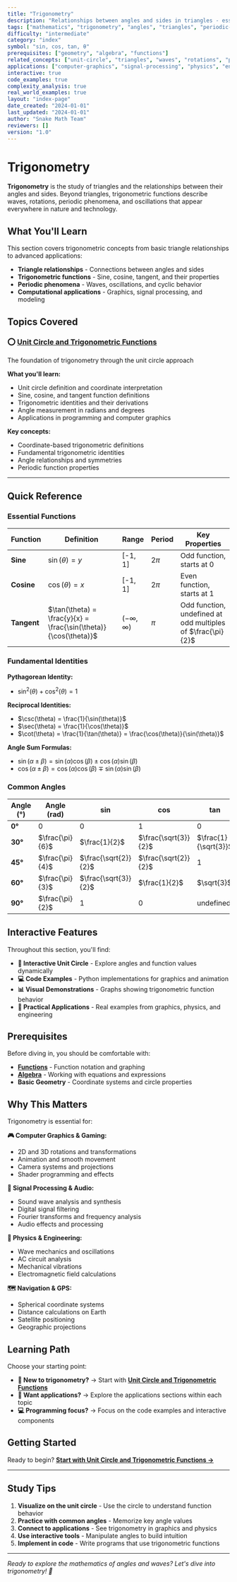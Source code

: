 ```yaml
---
title: "Trigonometry"
description: "Relationships between angles and sides in triangles - essential for waves, rotations, and periodic phenomena"
tags: ["mathematics", "trigonometry", "angles", "triangles", "periodic-functions"]
difficulty: "intermediate"
category: "index"
symbol: "sin, cos, tan, θ"
prerequisites: ["geometry", "algebra", "functions"]
related_concepts: ["unit-circle", "triangles", "waves", "rotations", "periodic-functions"]
applications: ["computer-graphics", "signal-processing", "physics", "engineering"]
interactive: true
code_examples: true
complexity_analysis: true
real_world_examples: true
layout: "index-page"
date_created: "2024-01-01"
last_updated: "2024-01-01"
author: "Snake Math Team"
reviewers: []
version: "1.0"
---
```


# Trigonometry

**Trigonometry** is the study of triangles and the relationships between their angles and sides. Beyond triangles, trigonometric functions describe waves, rotations, periodic phenomena, and oscillations that appear everywhere in nature and technology.

## What You'll Learn

This section covers trigonometric concepts from basic triangle relationships to advanced applications:

- **Triangle relationships** - Connections between angles and sides
- **Trigonometric functions** - Sine, cosine, tangent, and their properties
- **Periodic phenomena** - Waves, oscillations, and cyclic behavior
- **Computational applications** - Graphics, signal processing, and modeling

## Topics Covered

### ⭕ **[Unit Circle and Trigonometric Functions](./unit-circle/)**
The foundation of trigonometry through the unit circle approach

**What you'll learn:**
- Unit circle definition and coordinate interpretation
- Sine, cosine, and tangent function definitions
- Trigonometric identities and their derivations
- Angle measurement in radians and degrees
- Applications in programming and computer graphics

**Key concepts:**
- Coordinate-based trigonometric definitions
- Fundamental trigonometric identities
- Angle relationships and symmetries
- Periodic function properties

---

## Quick Reference

### Essential Functions

| Function | Definition | Range | Period | Key Properties |
|----------|------------|-------|--------|----------------|
| **Sine** | $\sin(\theta) = y$ | [-1, 1] | $2\pi$ | Odd function, starts at 0 |
| **Cosine** | $\cos(\theta) = x$ | [-1, 1] | $2\pi$ | Even function, starts at 1 |
| **Tangent** | $\tan(\theta) = \frac{y}{x} = \frac{\sin(\theta)}{\cos(\theta)}$ | $(-\infty, \infty)$ | $\pi$ | Odd function, undefined at odd multiples of $\frac{\pi}{2}$ |

### Fundamental Identities

**Pythagorean Identity:**
- $\sin^2(\theta) + \cos^2(\theta) = 1$

**Reciprocal Identities:**
- $\csc(\theta) = \frac{1}{\sin(\theta)}$
- $\sec(\theta) = \frac{1}{\cos(\theta)}$
- $\cot(\theta) = \frac{1}{\tan(\theta)} = \frac{\cos(\theta)}{\sin(\theta)}$

**Angle Sum Formulas:**
- $\sin(\alpha \pm \beta) = \sin(\alpha)\cos(\beta) \pm \cos(\alpha)\sin(\beta)$
- $\cos(\alpha \pm \beta) = \cos(\alpha)\cos(\beta) \mp \sin(\alpha)\sin(\beta)$

### Common Angles

| Angle (°) | Angle (rad) | sin | cos | tan |
|-----------|-------------|-----|-----|-----|
| **0°** | 0 | 0 | 1 | 0 |
| **30°** | $\frac{\pi}{6}$ | $\frac{1}{2}$ | $\frac{\sqrt{3}}{2}$ | $\frac{1}{\sqrt{3}}$ |
| **45°** | $\frac{\pi}{4}$ | $\frac{\sqrt{2}}{2}$ | $\frac{\sqrt{2}}{2}$ | 1 |
| **60°** | $\frac{\pi}{3}$ | $\frac{\sqrt{3}}{2}$ | $\frac{1}{2}$ | $\sqrt{3}$ |
| **90°** | $\frac{\pi}{2}$ | 1 | 0 | undefined |

## Interactive Features

Throughout this section, you'll find:

- **🧮 Interactive Unit Circle** - Explore angles and function values dynamically
- **💻 Code Examples** - Python implementations for graphics and animation
- **📊 Visual Demonstrations** - Graphs showing trigonometric function behavior
- **🔧 Practical Applications** - Real examples from graphics, physics, and engineering

## Prerequisites

Before diving in, you should be comfortable with:

- **[Functions](../basics/functions.md)** - Function notation and graphing
- **[Algebra](../algebra/)** - Working with equations and expressions
- **Basic Geometry** - Coordinate systems and circle properties

## Why This Matters

Trigonometry is essential for:

**🎮 Computer Graphics & Gaming:**
- 2D and 3D rotations and transformations
- Animation and smooth movement
- Camera systems and projections
- Shader programming and effects

**📡 Signal Processing & Audio:**
- Sound wave analysis and synthesis
- Digital signal filtering
- Fourier transforms and frequency analysis
- Audio effects and processing

**🔬 Physics & Engineering:**
- Wave mechanics and oscillations
- AC circuit analysis
- Mechanical vibrations
- Electromagnetic field calculations

**🗺️ Navigation & GPS:**
- Spherical coordinate systems
- Distance calculations on Earth
- Satellite positioning
- Geographic projections

## Learning Path

Choose your starting point:

- **🌱 New to trigonometry?** → Start with **[Unit Circle and Trigonometric Functions](./unit-circle/)**
- **🎯 Want applications?** → Explore the applications sections within each topic
- **💻 Programming focus?** → Focus on the code examples and interactive components

## Getting Started

Ready to begin? **[Start with Unit Circle and Trigonometric Functions →](./unit-circle/)**

---

## Study Tips

1. **Visualize on the unit circle** - Use the circle to understand function behavior
2. **Practice with common angles** - Memorize key angle values
3. **Connect to applications** - See trigonometry in graphics and physics
4. **Use interactive tools** - Manipulate angles to build intuition
5. **Implement in code** - Write programs that use trigonometric functions

---

*Ready to explore the mathematics of angles and waves? Let's dive into trigonometry! 📐*
